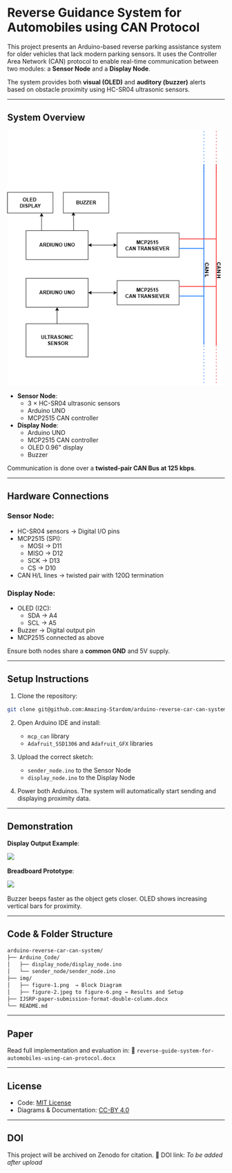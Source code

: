 # Reverse Guidance System for Automobiles using CAN Protocol

This project presents an Arduino-based reverse parking assistance system for older vehicles that lack modern parking sensors. It uses the Controller Area Network (CAN) protocol to enable real-time communication between two modules: a **Sensor Node** and a **Display Node**.

The system provides both **visual (OLED)** and **auditory (buzzer)** alerts based on obstacle proximity using HC-SR04 ultrasonic sensors.

---

## System Overview

<img src="img/figure-1.png" alt="Block Diagram" width="600"/>

- **Sensor Node**:
  - 3 × HC-SR04 ultrasonic sensors
  - Arduino UNO
  - MCP2515 CAN controller
- **Display Node**:
  - Arduino UNO
  - MCP2515 CAN controller
  - OLED 0.96" display
  - Buzzer

Communication is done over a **twisted-pair CAN Bus at 125 kbps**.

---

## Hardware Connections

### Sensor Node:
- HC-SR04 sensors → Digital I/O pins
- MCP2515 (SPI):
  - MOSI → D11
  - MISO → D12
  - SCK  → D13
  - CS   → D10
- CAN H/L lines → twisted pair with 120Ω termination

### Display Node:
- OLED (I2C):
  - SDA → A4
  - SCL → A5
- Buzzer → Digital output pin
- MCP2515 connected as above

Ensure both nodes share a **common GND** and 5V supply.

---

## Setup Instructions

1. Clone the repository:

```bash
git clone git@github.com:Amazing-Stardom/arduino-reverse-car-can-system.git
````

2. Open Arduino IDE and install:

   * `mcp_can` library
   * `Adafruit_SSD1306` and `Adafruit_GFX` libraries

3. Upload the correct sketch:

   * `sender_node.ino` to the Sensor Node
   * `display_node.ino` to the Display Node

4. Power both Arduinos. The system will automatically start sending and displaying proximity data.

---

## Demonstration

**Display Output Example**:

<img src="img/figure-4.jpeg" width="350"/>

**Breadboard Prototype**:

<img src="img/figure-3.jpeg" width="350"/>

Buzzer beeps faster as the object gets closer. OLED shows increasing vertical bars for proximity.

---

## Code & Folder Structure

```
arduino-reverse-car-can-system/
├── Arduino_Code/
│   ├── display_node/display_node.ino
│   └── sender_node/sender_node.ino
├── img/
│   ├── figure-1.png  → Block Diagram
│   ├── figure-2.jpeg to figure-6.png → Results and Setup
├── IJSRP-paper-submission-format-double-column.docx
└── README.md
```

---

## Paper

Read full implementation and evaluation in:
📄 `reverse-guide-system-for-automobiles-using-can-protocol.docx`

---

## License

* Code: [MIT License](LICENSE)
* Diagrams & Documentation: [CC-BY 4.0](https://creativecommons.org/licenses/by/4.0/)

---

## DOI

This project will be archived on Zenodo for citation.
📌 DOI link: *To be added after upload*


